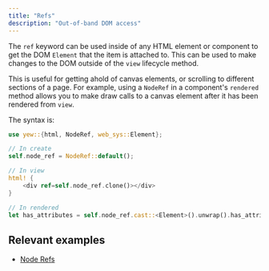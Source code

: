 ```yaml
---
title: "Refs"
description: "Out-of-band DOM access"
---
```


The `ref` keyword can be used inside of any HTML element or component to get the DOM `Element` that 
the item is attached to. This can be used to make changes to the DOM outside of the `view` lifecycle
method. 

This is useful for getting ahold of canvas elements, or scrolling to different sections of a page. 
For example, using a `NodeRef` in a component's `rendered` method allows you to make draw calls to 
a canvas element after it has been rendered from `view`.

The syntax is:

```rust
use yew::{html, NodeRef, web_sys::Element};

// In create
self.node_ref = NodeRef::default();

// In view
html! {
    <div ref=self.node_ref.clone()></div>
}

// In rendered
let has_attributes = self.node_ref.cast::<Element>().unwrap().has_attributes();
```

## Relevant examples
- [Node Refs](https://github.com/yewstack/yew/tree/v0.18/examples/node_refs)
